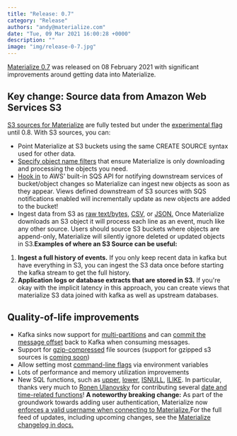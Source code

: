 ```yaml
---
title: "Release: 0.7"
category: "Release"
authors: "andy@materialize.com"
date: "Tue, 09 Mar 2021 16:00:28 +0000"
description: ""
image: "img/release-0-7.jpg"
---
```


[Materialize 0.7](https://materialize.com/docs/release-notes/#v0.7.0) was released on 08 February 2021 with significant improvements around getting data into Materialize.

## Key change: Source data from Amazon Web Services S3

[S3 sources for Materialize](https://materialize.com/docs/sql/create-source/) are fully tested but under the [experimental flag](https://materialize.com/docs/cli/#experimental-mode) until 0.8\. With S3 sources, you can:
* Point Materialize at S3 buckets using the same CREATE SOURCE syntax used for other data.
* [Specify object name filters](https://materialize.com/docs/sql/create-source/text-s3/#scanning-s3-buckets) that ensure Materialize is only downloading and processing the objects you need.
* [Hook in](https://materialize.com/docs/sql/create-source/text-s3/#listening-to-sqs-notifications) to AWS' built-in SQS API for notifying downstream services of bucket/object changes so Materialize can ingest new objects as soon as they appear. Views defined downstream of S3 sources with SQS notifications enabled will incrementally update as new objects are added to the bucket!
* Ingest data from S3 as [raw text/bytes](https://materialize.com/docs/sql/create-source/text-s3/), [CSV](https://materialize.com/docs/sql/create-source/csv-s3/), or [JSON.](https://materialize.com/docs/sql/create-source/json-s3/)
Once Materialize downloads an S3 object it will process each line as an event, much like any other source. Users should source S3 buckets where objects are append-only, Materialize will silently ignore deleted or updated objects in S3.**Examples of where an S3 Source can be useful:** 
1. **Ingest a full history of events.** If you only keep recent data in kafka but have everything in S3, you can ingest the S3 data once before starting the kafka stream to get the full history.
2. **Application logs or database extracts that are stored in S3.** If you're okay with the implicit latency in this approach, you can create views that materialize S3 data joined with kafka as well as upstream databases.

## Quality-of-life improvements

* Kafka sinks now support for [multi-partitions](https://materialize.com/docs/sql/create-sink/#with-options) and can [commit the message offset](https://github.com/MaterializeInc/materialize/issues/5324) back to Kafka when consuming messages.
* Support for [gzip-compressed](https://materialize.com/docs/sql/create-source/text-file/#compression) file sources (support for gzipped s3 sources is [coming soon](https://github.com/MaterializeInc/materialize/issues/5970))
* Allow setting most [command-line flags](https://materialize.com/docs/cli#command-line-flags) via environment variables
* Lots of performance and memory utilization improvements
* New SQL functions, such as [upper](https://materialize.com/docs/sql/functions/#string-func:~:text=upper(s%3A%20str)%20%2D%3E%20str), [lower](https://materialize.com/docs/sql/functions/#string-func:~:text=lower(s%3A%20str)), [ISNULL](https://materialize.com/docs/sql/functions/#boolean:~:text=a%20ISNULL), [ILIKE](https://materialize.com/docs/sql/functions/#boolean:~:text=a%20ILIKE%20match_expr). In particular, thanks very much to [Ronen Ulanovsky](https://github.com/zRedShift) for contributing several [date and time-related functions](https://materialize.com/docs/release-notes/#v0.6.1)!
**A noteworthy breaking change:** As part of the groundwork towards adding user authentication, Materialize now [enforces a valid username when connecting to Materialize.](https://materialize.com/docs/release-notes/#v0.7.0)For the full feed of updates, including upcoming changes, see the [Materialize changelog in docs.](https://materialize.com/docs/release-notes/#v0.7.0)